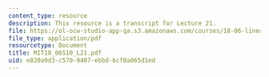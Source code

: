 ```yaml
---
content_type: resource
description: This resource is a transcript for Lecture 21.
file: https://ol-ocw-studio-app-qa.s3.amazonaws.com/courses/18-06-linear-algebra-spring-2010/e820a9d3c5709407ebbd6cf8a065d1ed_MIT18_06S10_L21.pdf
file_type: application/pdf
resourcetype: Document
title: MIT18_06S10_L21.pdf
uid: e820a9d3-c570-9407-ebbd-6cf8a065d1ed
---
```

